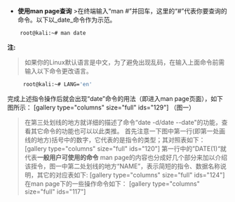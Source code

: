 * **使用man page查询** >在终端输入“man #”并回车，这里的“#”代表你要查询的命令。以下以_date_命令作为示范。
    
 ```　bash   
     root@kali:~# man date
```    

**注:**

> 如果你的Linux默认语言是中文，为了避免出现乱码，在输入上面命令前需输入以下命令更改语言。 
    
```　bash
     root@kali:~# LANG='en'
```

完成上述指令操作后就会出现“date”命令的用法（即进入man page页面），如下图所示： [gallery type="columns" size="full" ids="129"] （图一）

> 在第三处划线的地方就详细的描述了命令“date -d/date --date"的功能，查看其它命令的功能也可以以此类推。 首先注意一下图中第一行(即第一处画线的地方)括号中的数字，它代表的是指令的类型；其对照表如下： [gallery type="columns" size="full" ids="120"] 第一行中的”DATE(1)“就代表**一般用户可使用的命令** man page的内容也分成好几个部分来加以介绍该挃令，图一中第二处划线的地方“NAME”，表示简短的指令、数据名称说明，其它的对应表如下: [gallery type="columns" size="full" ids="124"] 在man page下的一些操作命令如下： [gallery type="columns" size="full" ids="117"]